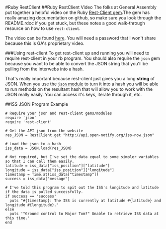 #Ruby RestClient
##Ruby RestClient Video
The folks at General Assembly put together a helpful video on the Ruby [Rest-Client gem](https://github.com/rest-client/rest-client).The gem has really amazing documentation on github, so make sure you look through the README.rdoc if you get stuck, but these notes a good walk-through resource on how to use `rest-client`.

The video can be found [here](https://vimeo.com/67132957). You will need a password that I won't share because this is GA's proprietary video.

###Using rest-client
To get rest-client up and running you will need to require rest-client in your rb program. You should also require the `json` gem because you want to be able to convert the JSON string that you'll be pulling from the interwebs into a hash. 

That's really important because rest-client just gives you a long **string** of JSON. When you use the [`json` module](http://ruby-doc.org/stdlib-2.0/libdoc/json/rdoc/JSON.html) to turn it into a hash you will be able to run methods on the resultant hash that will allow you to work with the JSON really easily. You can access it's keys, iterate through it, etc.

##ISS JSON Program Example

```
# Require your json and rest-client gems/modules
require 'json'
require 'rest-client'

# Get the API json from the website
res_JSON = RestClient.get "http://api.open-notify.org/iss-now.json"

# Load the json to a hash
iss_data = JSON.load(res_JSON)

# Not required, but I've set the data equal to some simpler variables so that I can call them easily.
latitude = iss_data["iss_position"]["latitude"]
longitude = iss_data["iss_position"]["longitude"]
timestamp = Time.at(iss_data["timestamp"])
success = iss_data["message"]

# I've told this program to spit out the ISS's longitude and latitude if the data is pulled successfully.
if success == 'success'
  puts "#{timestamp}: The ISS is currently at latitude #{latitude} and longitude #{longitude}."
else
  puts '"Ground control to Major Tom?" Unable to retrieve ISS data at this time.'
end
```